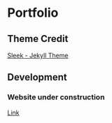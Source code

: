 # Portfolio

## Theme Credit

[Sleek - Jekyll Theme](https://github.com/janczizikow/sleek)

## Development

### Website under construction

[Link](https://rutupanchal.github.io/hello/) 